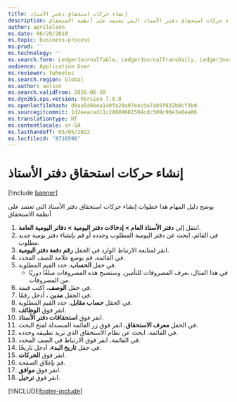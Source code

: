 ```yaml
---
title: إنشاء حركات استحقاق دفتر الأستاذ
description: يوضح دليل المهام هذا خطوات إنشاء حركات استحقاق دفتر الأستاذ التي تعتمد على أنظمة الاستحقاق.
author: aprilolson
ms.date: 08/29/2018
ms.topic: business-process
ms.prod: ''
ms.technology: ''
ms.search.form: LedgerJournalTable, LedgerJournalTransDaily, LedgerJournalTransAccrual, LedgerJournalTransAccrualTrans
audience: Application User
ms.reviewer: twheeloc
ms.search.region: Global
ms.author: aolson
ms.search.validFrom: 2016-06-30
ms.dyn365.ops.version: Version 7.0.0
ms.openlocfilehash: d9aa546bea140fe29a97e4cda7a85f632b8cf3b0
ms.sourcegitcommit: 1d2eeacad11c28889681504cdc509c90e3e8ea86
ms.translationtype: HT
ms.contentlocale: ar-SA
ms.lasthandoff: 05/05/2022
ms.locfileid: "8716596"
---
```

# <a name="create-ledger-accrual-transactions"></a>إنشاء حركات استحقاق دفتر الأستاذ

[!include [banner](../../includes/banner.md)]

يوضح دليل المهام هذا خطوات إنشاء حركات استحقاق دفتر الأستاذ التي تعتمد على أنظمة الاستحقاق

1. انتقل إلى **دفتر الأستاذ العام > إدخالات دفتر اليومية > دفاتر اليومية العامة**‬.
2. في القائم، ابحث عن دفتر اليومية المطلوب وحدده أو قم بإنشاء دفتر يومية جديد مطلوب.
3. انقر لمتابعة الارتباط الوارد في الحقل **رقم دفعة دفتر اليومية**.
4. في القائمة، قم بوضع علامة للصف المحدد.
5. في حقل **الحساب**، حدد القيم المطلوبة.
    * في هذا المثال، نعرف المصروفات للتأمين. وستصبح هذه المصروفات مبلغًا دوريًا من المصروفات.  
6. في حقل **الوصف**، اكتب قيمة.
7. في الحقل **مدين** ، أدخل رقمًا.
8. في الحقل **حساب مقابل**، حدد القيم المطلوبة.
9. انقر فوق **الوظائف**.
10. انقر فوق **استحقاقات دفتر الأستاذ**.
11. في الحقل **معرف الاستحقاق**، انقر فوق زر القائمة المنسدلة لفتح البحث.
12. في القائمة، ابحث عن نظام الاستحقاق الذي تريد تطبيقه وحدده.
13. في القائمة، انقر فوق الارتباط في الصف المحدد.
14. في حقل **تاريخ البدء**، أدخل تاريخًا.
15. انقر فوق **الحركات**.
16. قم بإغلاق الصفحة.
17. انقر فوق **موافق**.
18. انقر فوق **ترحيل**.



[!INCLUDE[footer-include](../../../includes/footer-banner.md)]
